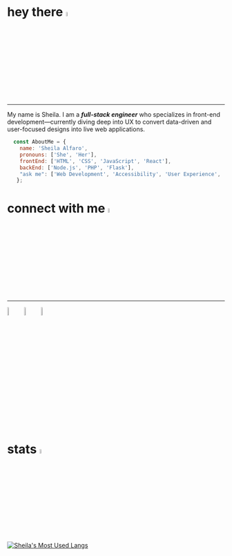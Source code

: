 # hey there <img src="https://user-images.githubusercontent.com/37648600/171537757-165af913-f7b2-4b91-9bc4-d6735b70a438.gif" width="5%"/>
-----
My name is Sheila. I am a ***full-stack engineer*** who specializes in front-end development—currently diving deep into UX 
to convert data-driven and user-focused designs into live web applications. 

  
```js
  const AboutMe = {
    name: 'Sheila Alfaro',
    pronouns: ['She', 'Her'],
    frontEnd: ['HTML', 'CSS', 'JavaScript', 'React'],
    backEnd: ['Node.js', 'PHP', 'Flask'],
    "ask me": ['Web Development', 'Accessibility', 'User Experience', 'Video Games', 'Literature'],
   };
```

# connect with me <img src="https://user-images.githubusercontent.com/37648600/171537770-be6d1d1a-8079-4f80-bc3b-668f49f0b222.gif" width="5%"/>
-----

<a href="mailto:sheilavalfaro@gmail.com"><img src="https://user-images.githubusercontent.com/37648600/171533313-bc22b2f5-f063-4d8f-ad86-725f240a2519.svg" width="7%"/></a>
<a href="https://twitter.com/Isedbrrrr"><img src="https://user-images.githubusercontent.com/37648600/171534018-ea35a271-7356-44b9-8c74-f398545a3bb0.svg" width="7%"/></a>
<a href="https://www.linkedin.com/in/sheila-alfaro-2017a3193/"><img src="https://user-images.githubusercontent.com/37648600/171534249-58f8c73a-4c1a-4896-9124-33d563b27cfb.svg" width="7%"/></a>


# stats <img src="https://user-images.githubusercontent.com/37648600/171544271-f421e353-d51f-401b-8d27-7aecb35eb1dc.gif" width="5%"/>
<!-- ![Sheila's's GitHub stats](https://github-readme-stats.vercel.app/api?username=svalfaro&show_icons=true&theme=vue-dark) -->
[![Sheila's Most Used Langs](https://github-readme-stats.vercel.app/api/top-langs/?username=svalfaro&layout=compact)](https://github.com/svalfaro/github-readme-stats)
